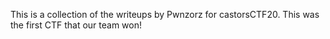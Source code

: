 This is a collection of the writeups by Pwnzorz for castorsCTF20. This was the first CTF that our team won!

